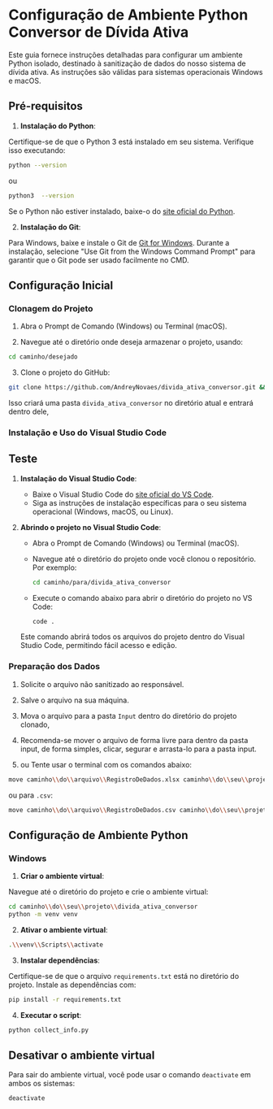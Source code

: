 # Configuração de Ambiente Python Conversor de Dívida Ativa

Este guia fornece instruções detalhadas para configurar um ambiente Python isolado, destinado à sanitização de dados do nosso sistema de dívida ativa. As instruções são válidas para sistemas operacionais Windows e macOS.

## Pré-requisitos

1. **Instalação do Python**:

Certifique-se de que o Python 3 está instalado em seu sistema. Verifique isso executando:

```bash
python --version
```

ou

```bash
python3  --version
```

Se o Python não estiver instalado, baixe-o do [site oficial do Python](https://www.python.org/downloads/).

2. **Instalação do Git**:

Para Windows, baixe e instale o Git de [Git for Windows](https://gitforwindows.org/). Durante a instalação, selecione "Use Git from the Windows Command Prompt" para garantir que o Git pode ser usado facilmente no CMD.

## Configuração Inicial

### Clonagem do Projeto

1. Abra o Prompt de Comando (Windows) ou Terminal (macOS).

2. Navegue até o diretório onde deseja armazenar o projeto, usando:

```bash
cd caminho/desejado
```

3. Clone o projeto do GitHub:

```bash
git clone https://github.com/AndreyNovaes/divida_ativa_conversor.git && cd divida_ativa_conversor
```

Isso criará uma pasta `divida_ativa_conversor` no diretório atual e entrará dentro dele,

### Instalação e Uso do Visual Studio Code

## Teste

1. **Instalação do Visual Studio Code**:
   - Baixe o Visual Studio Code do [site oficial do VS Code](https://code.visualstudio.com/).
   - Siga as instruções de instalação específicas para o seu sistema operacional (Windows, macOS, ou Linux).

2. **Abrindo o projeto no Visual Studio Code**:
   - Abra o Prompt de Comando (Windows) ou Terminal (macOS).
   - Navegue até o diretório do projeto onde você clonou o repositório. Por exemplo:

     ```bash
     cd caminho/para/divida_ativa_conversor
     ```

   - Execute o comando abaixo para abrir o diretório do projeto no VS Code:

     ```bash
     code .
     ```

   Este comando abrirá todos os arquivos do projeto dentro do Visual Studio Code, permitindo fácil acesso e edição.

### Preparação dos Dados

1. Solicite o arquivo não sanitizado ao responsável.

2. Salve o arquivo na sua máquina.

3. Mova o arquivo para a pasta `Input` dentro do diretório do projeto clonado,
4. Recomenda-se mover o arquivo de forma livre para dentro da pasta input, de forma simples, clicar, segurar e arrasta-lo para a pasta input.
5. ou Tente usar o terminal com os comandos abaixo:

```bash
move caminho\\do\\arquivo\\RegistroDeDados.xlsx caminho\\do\\seu\\projeto\\divida_ativa_conversor\\Input\\
```

ou para `.csv`:

```bash
move caminho\\do\\arquivo\\RegistroDeDados.csv caminho\\do\\seu\\projeto\\divida_ativa_conversor\\Input\\
```

## Configuração de Ambiente Python

### Windows

1. **Criar o ambiente virtual**:

Navegue até o diretório do projeto e crie o ambiente virtual:

```bash
cd caminho\\do\\seu\\projeto\\divida_ativa_conversor
python -m venv venv
```

2. **Ativar o ambiente virtual**:

```bash
.\\venv\\Scripts\\activate
```

3. **Instalar dependências**:

Certifique-se de que o arquivo `requirements.txt` está no diretório do projeto. Instale as dependências com:

```bash
pip install -r requirements.txt
```

4. **Executar o script**:

```bash
python collect_info.py
```

## Desativar o ambiente virtual

Para sair do ambiente virtual, você pode usar o comando `deactivate` em ambos os sistemas:

```bash
deactivate
```
